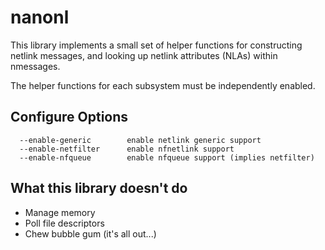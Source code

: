 nanonl
======

This library implements a small set of helper functions for constructing
netlink messages, and looking up netlink attributes (NLAs) within nmessages.

The helper functions for each subsystem must be independently enabled.

Configure Options
-----------------
```
  --enable-generic        enable netlink generic support
  --enable-netfilter      enable nfnetlink support
  --enable-nfqueue        enable nfqueue support (implies netfilter)
```

What this library doesn't do
----------------------------

- Manage memory
- Poll file descriptors
- Chew bubble gum (it's all out...)

